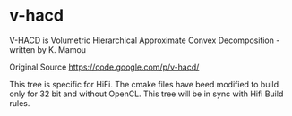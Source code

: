 # v-hacd
V-HACD is Volumetric Hierarchical Approximate Convex Decomposition - written by K. Mamou

Original Source
https://code.google.com/p/v-hacd/

This tree is specific for HiFi. The cmake files have beed modified to build only for 32 bit and without OpenCL.
This tree will be in sync with Hifi Build rules.

